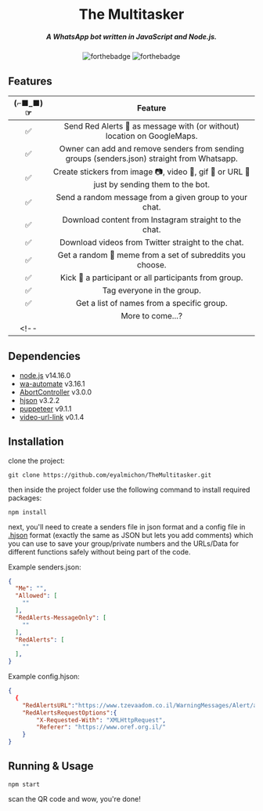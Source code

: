 <div align="center">

# The Multitasker

##### A WhatsApp bot written in JavaScript and Node.js.

![forthebadge](https://img.shields.io/badge/Made%20with-Node.js-green)
![forthebadge](https://img.shields.io/badge/Made%20with-🥚-blue)


</div>


## Features

| (⌐■_■)☞|                Feature           |
| :-----------: | :--------------------------------: |
|       ✅       | Send Red Alerts 🚀 as message with (or without) location on GoogleMaps. |
|       ✅       | Owner can add and remove senders from sending groups (senders.json) straight from Whatsapp.     |
|       ✅       |     Create stickers from image 📷, video 🎥, gif 👾 or URL 🔗 just by sending them to the bot.          |
|       ✅       |     Send a random message from a given group to your chat.          |
|       ✅       |     Download content from Instagram straight to the chat.          |
|       ✅       |     Download videos from Twitter straight to the chat.          |
|       ✅      |     Get a random 🎲 meme from a set of subreddits you choose.          |
|       ✅       |     Kick 🦶 a participant or all participants from group.          |
|       ✅       |     Tag everyone in the group.          |
|       ✅      |     Get a list of names from a specific group.          |
|              |     More to come...?          |
<!-- |              |      | -->
## Dependencies
- [node.js](https://nodejs.org/en/download/) v14.16.0
- [wa-automate](https://github.com/open-wa/wa-automate-nodejs) v3.16.1
- [AbortController](https://github.com/mysticatea/abort-controller#readme) v3.0.0
- [hjson](https://hjson.github.io/) v3.2.2
- [puppeteer](https://github.com/puppeteer/puppeteer#readme) v9.1.1
- [video-url-link](https://github.com/catcto/video-url-link#readme) v0.1.4

## Installation
clone the project:
```
git clone https://github.com/eyalmichon/TheMultitasker.git
```
then inside the project folder use the following command to install required packages:
```
npm install
```
next, you'll need to create a senders file in json format and a config file in [.hjson](https://hjson.github.io/) format (exactly the same as JSON but lets you add comments) which you can use to save your group/private numbers and the URLs/Data for different functions safely without being part of the code.

Example senders.json:
```json
{
  "Me": "",
  "Allowed": [
    ""
  ],
  "RedAlerts-MessageOnly": [
    ""
  ],
  "RedAlerts": [
    ""
  ],
}
```
Example config.hjson:
```json
{
  {
    "RedAlertsURL":"https://www.tzevaadom.co.il/WarningMessages/Alert/alerts.json",
    "RedAlertsRequestOptions":{
        "X-Requested-With": "XMLHttpRequest",
        "Referer": "https://www.oref.org.il/"
    }
}
```
## Running & Usage

```
npm start
```
scan the QR code and wow, you're done!
